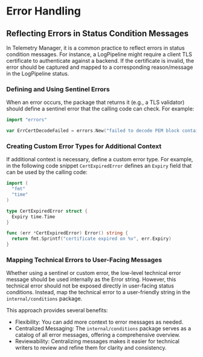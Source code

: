 # Error Handling

## Reflecting Errors in Status Condition Messages
In Telemetry Manager, it is a common practice to reflect errors in status condition messages. For instance, a LogPipeline might require a client TLS certificate to authenticate against a backend. If the certificate is invalid, the error should be captured and mapped to a corresponding reason/message in the LogPipeline status.

### Defining and Using Sentinel Errors
When an error occurs, the package that returns it (e.g., a TLS validator) should define a sentinel error that the calling code can check. For example:

```go
import "errors"

var ErrCertDecodeFailed = errors.New("failed to decode PEM block containing certificate")
```

### Creating Custom Error Types for Additional Context
If additional context is necessary, define a custom error type. For example, in the following code snippet `CertExpiredError` defines an `Expiry` field that can be used by the calling code:

```go
import (
  "fmt"
  "time"
)

type CertExpiredError struct {
  Expiry time.Time
}

func (err *CertExpiredError) Error() string {
  return fmt.Sprintf("certificate expired on %v", err.Expiry)
}
```

### Mapping Technical Errors to User-Facing Messages
Whether using a sentinel or custom error, the low-level technical error message should be used internally as the Error string. However, this technical error should not be exposed directly in user-facing status conditions. Instead, map the technical error to a user-friendly string in the `internal/conditions` package.

This approach provides several benefits:

* Flexibility: You can add more context to error messages as needed.
* Centralized Messaging: The `internal/conditions` package serves as a catalog of all error messages, offering a comprehensive overview.
* Reviewability: Centralizing messages makes it easier for technical writers to review and refine them for clarity and consistency.
